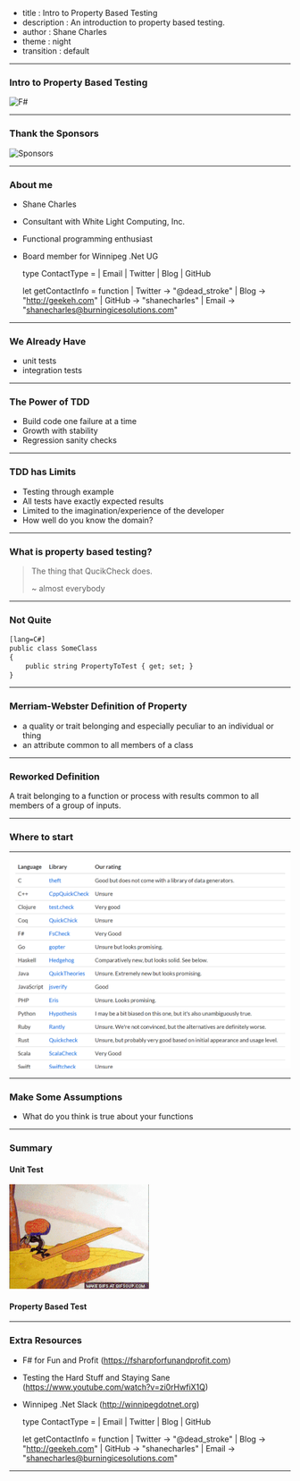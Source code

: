 - title : Intro to Property Based Testing
- description : An introduction to property based testing.
- author : Shane Charles
- theme : night
- transition : default

***

### Intro to Property Based Testing

![F#](images/fsharp256.png)

***

### Thank the Sponsors

![Sponsors](images/sponsors.png)

***

### About me

- Shane Charles
- Consultant with White Light Computing, Inc.
- Functional programming enthusiast
- Board member for Winnipeg .Net UG


    type ContactType = | Email | Twitter | Blog | GitHub

    let getContactInfo = function
      | Twitter -> "@dead_stroke"
      | Blog    -> "http://geekeh.com"
      | GitHub  -> "shanecharles"
      | Email   -> "shanecharles@burningicesolutions.com"

***

### We Already Have

- unit tests
- integration tests

---

### The Power of TDD

- Build code one failure at a time
- Growth with stability
- Regression sanity checks

---

### TDD has Limits

- Testing through example
- All tests have exactly expected results 
- Limited to the imagination/experience of the developer
- How well do you know the domain?

***

### What is property based testing?

> The thing that QucikCheck does.<br/>
>
> ~ almost everybody

---

### Not Quite

    [lang=C#]
    public class SomeClass 
    {
        public string PropertyToTest { get; set; }
    }

---

### Merriam-Webster Definition of Property

- a quality or trait belonging and especially peculiar to an individual or thing
- an attribute common to all members of a class 

---

### Reworked Definition

A trait belonging to a function or process with results common to all members of a group of inputs.

***

### Where to start

---

![libs](images/testing-libraries.png)

---

### Make Some Assumptions

- What do you think is true about your functions

***

### Summary

#### Unit Test

![tdd](images/wile-coyote-fail.gif)

#### Property Based Test


***
### Extra Resources

- F# for Fun and Profit (https://fsharpforfunandprofit.com)
- Testing the Hard Stuff and Staying Sane (https://www.youtube.com/watch?v=zi0rHwfiX1Q)
- Winnipeg .Net Slack (http://winnipegdotnet.org)


    type ContactType = | Email | Twitter | Blog | GitHub

    let getContactInfo = function
      | Twitter -> "@dead_stroke"
      | Blog    -> "http://geekeh.com"
      | GitHub  -> "shanecharles"
      | Email   -> "shanecharles@burningicesolutions.com"

***

